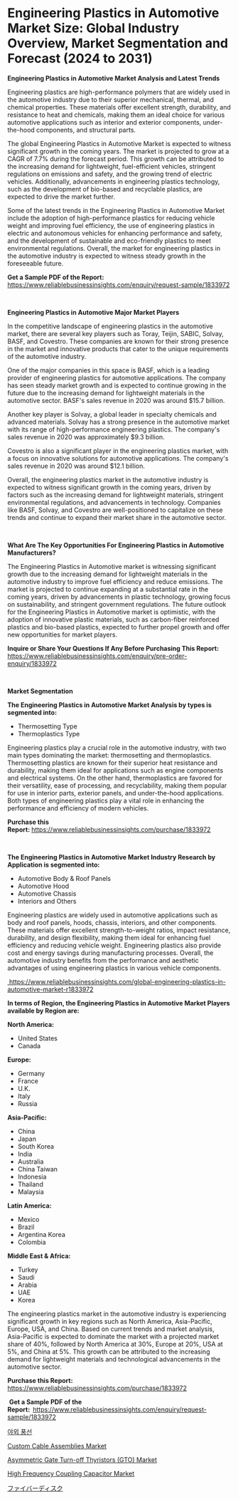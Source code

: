 <p><h1>Engineering Plastics in Automotive Market Size: Global Industry Overview, Market Segmentation and Forecast (2024 to 2031)</h1></p><p><strong>Engineering Plastics in Automotive Market Analysis and Latest Trends</strong></p>
<p><p>Engineering plastics are high-performance polymers that are widely used in the automotive industry due to their superior mechanical, thermal, and chemical properties. These materials offer excellent strength, durability, and resistance to heat and chemicals, making them an ideal choice for various automotive applications such as interior and exterior components, under-the-hood components, and structural parts.</p><p>The global Engineering Plastics in Automotive Market is expected to witness significant growth in the coming years. The market is projected to grow at a CAGR of 7.7% during the forecast period. This growth can be attributed to the increasing demand for lightweight, fuel-efficient vehicles, stringent regulations on emissions and safety, and the growing trend of electric vehicles. Additionally, advancements in engineering plastics technology, such as the development of bio-based and recyclable plastics, are expected to drive the market further.</p><p>Some of the latest trends in the Engineering Plastics in Automotive Market include the adoption of high-performance plastics for reducing vehicle weight and improving fuel efficiency, the use of engineering plastics in electric and autonomous vehicles for enhancing performance and safety, and the development of sustainable and eco-friendly plastics to meet environmental regulations. Overall, the market for engineering plastics in the automotive industry is expected to witness steady growth in the foreseeable future.</p></p>
<p><strong>Get a Sample PDF of the Report:&nbsp;</strong> <a href="https://www.reliablebusinessinsights.com/enquiry/request-sample/1833972">https://www.reliablebusinessinsights.com/enquiry/request-sample/1833972</a></p>
<p>&nbsp;</p>
<p><strong>Engineering Plastics in Automotive Major Market Players</strong></p>
<p><p>In the competitive landscape of engineering plastics in the automotive market, there are several key players such as Toray, Teijin, SABIC, Solvay, BASF, and Covestro. These companies are known for their strong presence in the market and innovative products that cater to the unique requirements of the automotive industry.</p><p>One of the major companies in this space is BASF, which is a leading provider of engineering plastics for automotive applications. The company has seen steady market growth and is expected to continue growing in the future due to the increasing demand for lightweight materials in the automotive sector. BASF's sales revenue in 2020 was around $15.7 billion.</p><p>Another key player is Solvay, a global leader in specialty chemicals and advanced materials. Solvay has a strong presence in the automotive market with its range of high-performance engineering plastics. The company's sales revenue in 2020 was approximately $9.3 billion.</p><p>Covestro is also a significant player in the engineering plastics market, with a focus on innovative solutions for automotive applications. The company's sales revenue in 2020 was around $12.1 billion.</p><p>Overall, the engineering plastics market in the automotive industry is expected to witness significant growth in the coming years, driven by factors such as the increasing demand for lightweight materials, stringent environmental regulations, and advancements in technology. Companies like BASF, Solvay, and Covestro are well-positioned to capitalize on these trends and continue to expand their market share in the automotive sector.</p></p>
<p>&nbsp;</p>
<p><strong>What Are The Key Opportunities For Engineering Plastics in Automotive Manufacturers?</strong></p>
<p><p>The Engineering Plastics in Automotive market is witnessing significant growth due to the increasing demand for lightweight materials in the automotive industry to improve fuel efficiency and reduce emissions. The market is projected to continue expanding at a substantial rate in the coming years, driven by advancements in plastic technology, growing focus on sustainability, and stringent government regulations. The future outlook for the Engineering Plastics in Automotive market is optimistic, with the adoption of innovative plastic materials, such as carbon-fiber reinforced plastics and bio-based plastics, expected to further propel growth and offer new opportunities for market players.</p></p>
<p><strong>Inquire or Share Your Questions If Any Before Purchasing This Report:</strong> <a href="https://www.reliablebusinessinsights.com/enquiry/pre-order-enquiry/1833972">https://www.reliablebusinessinsights.com/enquiry/pre-order-enquiry/1833972</a></p>
<p>&nbsp;</p>
<p><strong>Market Segmentation</strong></p>
<p><strong>The Engineering Plastics in Automotive Market Analysis by types is segmented into:</strong></p>
<p><ul><li>Thermosetting Type</li><li>Thermoplastics Type</li></ul></p>
<p><p>Engineering plastics play a crucial role in the automotive industry, with two main types dominating the market: thermosetting and thermoplastics. Thermosetting plastics are known for their superior heat resistance and durability, making them ideal for applications such as engine components and electrical systems. On the other hand, thermoplastics are favored for their versatility, ease of processing, and recyclability, making them popular for use in interior parts, exterior panels, and under-the-hood applications. Both types of engineering plastics play a vital role in enhancing the performance and efficiency of modern vehicles.</p></p>
<p><strong>Purchase this Report:&nbsp;</strong><a href="https://www.reliablebusinessinsights.com/purchase/1833972">https://www.reliablebusinessinsights.com/purchase/1833972</a></p>
<p>&nbsp;</p>
<p><strong>The Engineering Plastics in Automotive Market Industry Research by Application is segmented into:</strong></p>
<p><ul><li>Automotive Body & Roof Panels</li><li>Automotive Hood</li><li>Automotive Chassis</li><li>Interiors and Others</li></ul></p>
<p><p>Engineering plastics are widely used in automotive applications such as body and roof panels, hoods, chassis, interiors, and other components. These materials offer excellent strength-to-weight ratios, impact resistance, durability, and design flexibility, making them ideal for enhancing fuel efficiency and reducing vehicle weight. Engineering plastics also provide cost and energy savings during manufacturing processes. Overall, the automotive industry benefits from the performance and aesthetic advantages of using engineering plastics in various vehicle components.</p></p>
<p><a href="https://www.reliablebusinessinsights.com/global-engineering-plastics-in-automotive-market-r1833972">&nbsp;https://www.reliablebusinessinsights.com/global-engineering-plastics-in-automotive-market-r1833972</a></p>
<p><strong>In terms of Region, the Engineering Plastics in Automotive Market Players available by Region are:</strong></p>
<p>
    <p> <strong> North America: </strong>
        <ul>
            <li>United States</li>
            <li>Canada</li>
        </ul>
        </p> 
    <p> <strong> Europe: </strong>
        <ul>
            <li>Germany</li>
            <li>France</li>
            <li>U.K.</li>
            <li>Italy</li>
            <li>Russia</li>
        </ul>
        </p> 
    <p> <strong> Asia-Pacific: </strong>
        <ul>
            <li>China</li>
            <li>Japan</li>
            <li>South Korea</li>
            <li>India</li>
            <li>Australia</li>
            <li>China Taiwan</li>
            <li>Indonesia</li>
            <li>Thailand</li>
            <li>Malaysia</li>
        </ul>
        </p> 
    <p> <strong> Latin America: </strong>
        <ul>
            <li>Mexico</li>
            <li>Brazil</li>
            <li>Argentina Korea</li>
            <li>Colombia</li>
        </ul>
        </p> 
    <p> <strong> Middle East & Africa: </strong>
        <ul>
            <li>Turkey</li>
            <li>Saudi</li>
            <li>Arabia</li>
            <li>UAE</li>
            <li>Korea</li>
        </ul>
    </p>
    </p>
<p><p>The engineering plastics market in the automotive industry is experiencing significant growth in key regions such as North America, Asia-Pacific, Europe, USA, and China. Based on current trends and market analysis, Asia-Pacific is expected to dominate the market with a projected market share of 40%, followed by North America at 30%, Europe at 20%, USA at 5%, and China at 5%. This growth can be attributed to the increasing demand for lightweight materials and technological advancements in the automotive sector.</p></p>
<p><strong>Purchase this Report: </strong><a href="https://www.reliablebusinessinsights.com/purchase/1833972">https://www.reliablebusinessinsights.com/purchase/1833972</a></p>
<p>&nbsp;<strong>Get a Sample PDF of the Report:&nbsp;&nbsp;</strong><a href="https://www.reliablebusinessinsights.com/enquiry/request-sample/1833972">https://www.reliablebusinessinsights.com/enquiry/request-sample/1833972</a></p>
<p><strong></strong></p>
<p><p><a href="https://github.com/AidenReinger/Market-Research-Report-List-2/blob/main/7707462185913.md">야외 풍선</a></p><p><a href="https://medium.com/@ryan.wilson8778/custom-cable-assemblies-market-forecast-global-market-trends-and-analysis-from-2024-to-2031-3c57551092a8">Custom Cable Assemblies Market</a></p><p><a href="https://github.com/trameciabutler45/Market-Research-Report-List-1/blob/main/asymmetric-gate-turn-off-thyristors-gto-market.md">Asymmetric Gate Turn-off Thyristors (GTO) Market</a></p><p><a href="https://medium.com/@keith.sutherland8067/global-high-frequency-coupling-capacitor-market-status-2024-2031-and-forecast-by-region-9ed657319484">High Frequency Coupling Capacitor Market</a></p><p><a href="https://github.com/oafhukehf4709715/Market-Research-Report-List-3/blob/main/9844000183232.md">ファイバーディスク</a></p></p>